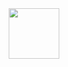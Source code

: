<div id="header" align="center">
  <img src="https://firebasestorage.googleapis.com/v0/b/linhcodethue.appspot.com/o/images%2FGithubProfile.png?alt=media" width="100"/>
</div>